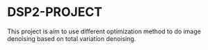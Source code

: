 # DSP2-PROJECT
This project is aim to use different optimization method to do image denoising based on total variation denoising.
